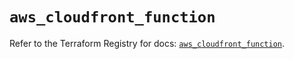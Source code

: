 # `aws_cloudfront_function`

Refer to the Terraform Registry for docs: [`aws_cloudfront_function`](https://registry.terraform.io/providers/hashicorp/aws/6.10.0/docs/resources/cloudfront_function).
